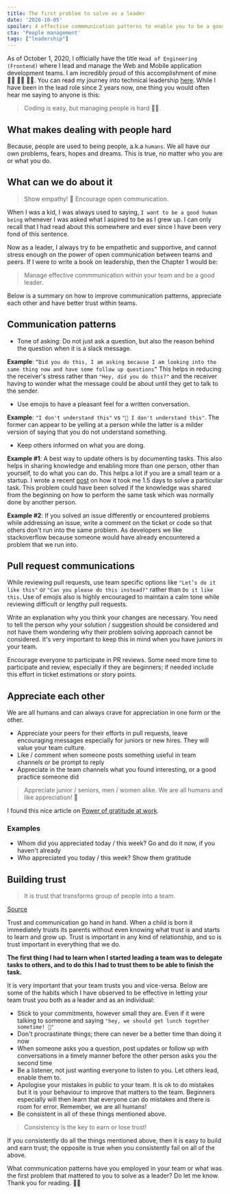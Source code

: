 ```yaml
---
title: The first problem to solve as a leader
date: '2020-10-05'
spoiler: 4 effective commmunication patterns to enable you to be a good leader
cta: 'People management'
tags: ["leadership"]
---
```


As of October 1, 2020, I officially have the title `Head of Engineering (Frontend)` where I lead and manage the Web and Mobile application development teams. I am incredibly proud of this accomplishment of mine 👩‍💻 👩‍💻 👩‍💻. You can read my journey into technical leadership [here](/tags/leadership). While I have been in the lead role since 2 years now, one thing you would often hear me saying to anyone is this:

> Coding is easy, but managing people is hard 🤦‍♀️.

## What makes dealing with people hard

Because, people are used to being people, a.k.a `humans`. We all have our own problems, fears, hopes and dreams. This is true, no matter who you are or what you do.

## What can we do about it

> Show empathy! 💯 Encourage open communication.

When I was a kid, I was always used to saying, `I want to be a good human being` whenever I was asked what I aspired to be as I grew up. I can only recall that I had read about this somewhere and ever since I have been very fond of this sentence.

Now as a leader, I always try to be empathetic and supportive, and cannot stress enough on the power of open communication between teams and peers. If I were to write a book on leadership, then the Chapter 1 would be:

> Manage effective commmunication within your team and be a good leader.

Below is a summary on how to improve communication patterns, appreciate each other and have better trust within teams.

## Communication patterns

- Tone of asking: Do not just ask a question, but also the reason behind the question when it is a slack message.

**Example**: `“Did you do this, I am asking because I am looking into the same thing now and have some follow up questions”` This helps in reducing the receiver's stress rather than `"Hey, did you do this?"` and the receiver having to wonder what the message could be about until they get to talk to the sender.

- Use emojis to have a pleasant feel for a written conversation.

**Example**: `"I don't understand this"` vs `"🙈 I don't understand this"`. The former can appear to be yelling at a person while the latter is a milder version of saying that you do not understand something.

- Keep others informed on what you are doing.

**Example #1**: A best way to update others is by documenting tasks. This also helps in sharing knowledge and enabling more than one person, other than yourself, to do what you can do. This helps a lot if you are a small team or a startup. I wrote a recent [post](../page-data/fix-openssl-python-aws) on how it took me 1.5 days to solve a particular task. This problem could have been solved if the knowledge was shared from the beginning on how to perform the same task which was normally done by another person.

**Example #2**: If you solved an issue differently or encountered problems while addressing an issue, write a comment on the ticket or code so that others don't run into the same problem. As developers we like stackoverflow because someone would have already encountered a problem that we run into.

## Pull request communications

While reviewing pull requests, use team specific options like `"Let’s do it like this"` or `"Can you please do this instead?"` rather than `Do it like this`. Use of emojis also is highly encouraged to maintain a calm tone while reviewing difficult or lengthy pull requests.

Write an explanation why you think your changes are necessary. You need to tell the person why your solution / suggestion should be considered and not have them wondering why their problem solving approach cannot be considered. It's very important to keep this in mind when you have juniors in your team.

Encourage everyone to participate in PR reviews. Some need more time to participate and review, especially if they are beginners; if needed include this effort in ticket estimations or story points.

## Appreciate each other

We are all humans and can always crave for appreciation in one form or the other.

- Appreciate your peers for their efforts in pull requests, leave encouraging messages especially for juniors or new hires. They will value your team culture.
- Like / comment when someone posts something useful in team channels or be prompt to reply
- Appreciate in the team channels what you found interesting, or a good practice someone did

> Appreciate junior / seniors,  men / women alike. We are all humans and like appreciation! 🌟

I found this nice article on [Power of gratitude at work](https://www.applauz.me/resources/the-power-of-gratitude-at-work).

### Examples

- Whom did you appreciated  today / this week? Go and do it now, if you haven't already
- Who appreciated you today / this week? Show them gratitude

## Building trust

> It is trust that transforms group of people into a team.

[Source](https://www.pinterest.com/pin/58617232619985088/)

Trust and communication go hand in hand. When a child is born it immediately trusts its parents without even knowing what trust is and starts to learn and grow up. Trust is important in any kind of relationship, and so is trust important in everything that we do.

**__The first thing I had to learn when I started leading a team was to delegate tasks to others, and to do this I had to trust them to be able to finish the task.__**

It is very important that your team trusts you and vice-versa. Below are some of the habits which I have observed to be effective in letting your team trust you both as a leader and as an individual:

- Stick to your commitments, however small they are. Even if it were talking to someone and saying `"hey, we should get lunch together sometime! 🍲"`
- Don't procrastinate things; there can never be a better time than doing it now
- When someone asks you a question, post updates or follow up with conversations in a timely manner before the other person asks you the second time
- Be a listener, not just wanting everyone to listen to you. Let others lead, enable them to.
- Apologise your mistakes in public to your team. It is ok to do mistakes but it is your behaviour to improve that matters to the team. Beginners especially will then learn that everyone can do mistakes and there is room for error. Remember, we are all humans!
- Be consistent in all of these things mentioned above.
  
> Consistency is the key to earn or lose trust!

If you consistently do all the things mentioned above, then it is easy to build and earn trust; the opposite is true when you consistently fail on all of the above.

What communication patterns have you employed in your team or what was the first problem that mattered to you to solve as a leader? Do let me know. Thank you for reading. 🐱‍👓
